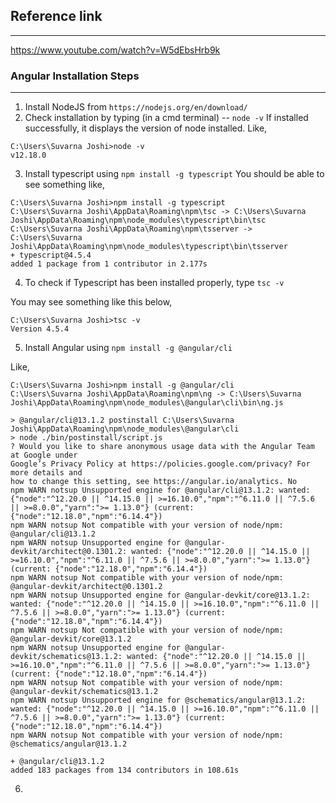 ## Reference link
-----------------

https://www.youtube.com/watch?v=W5dEbsHrb9k


### Angular Installation Steps
-------------------------------

1. Install NodeJS from `https://nodejs.org/en/download/`
2. Check installation by typing (in a cmd terminal) -- `node -v`
  If installed successfully, it displays the version of node installed.
  Like,
  ```
  C:\Users\Suvarna Joshi>node -v
  v12.18.0
  ```
3. Install typescript using `npm install -g typescript`
  You should be able to see something like,
  
  ```
  C:\Users\Suvarna Joshi>npm install -g typescript
  C:\Users\Suvarna Joshi\AppData\Roaming\npm\tsc -> C:\Users\Suvarna Joshi\AppData\Roaming\npm\node_modules\typescript\bin\tsc
  C:\Users\Suvarna Joshi\AppData\Roaming\npm\tsserver -> C:\Users\Suvarna Joshi\AppData\Roaming\npm\node_modules\typescript\bin\tsserver
  + typescript@4.5.4
  added 1 package from 1 contributor in 2.177s
  ```
  
4. To check if Typescript has been installed properly, type `tsc -v` 

  You may see something like this below,
  ```
  C:\Users\Suvarna Joshi>tsc -v
  Version 4.5.4
  ```
5. Install Angular using `npm install -g @angular/cli`

  Like,
  ```
  C:\Users\Suvarna Joshi>npm install -g @angular/cli
  C:\Users\Suvarna Joshi\AppData\Roaming\npm\ng -> C:\Users\Suvarna Joshi\AppData\Roaming\npm\node_modules\@angular\cli\bin\ng.js

  > @angular/cli@13.1.2 postinstall C:\Users\Suvarna Joshi\AppData\Roaming\npm\node_modules\@angular\cli
  > node ./bin/postinstall/script.js
  ? Would you like to share anonymous usage data with the Angular Team at Google under
  Google’s Privacy Policy at https://policies.google.com/privacy? For more details and
  how to change this setting, see https://angular.io/analytics. No
  npm WARN notsup Unsupported engine for @angular/cli@13.1.2: wanted: {"node":"^12.20.0 || ^14.15.0 || >=16.10.0","npm":"^6.11.0 || ^7.5.6 || >=8.0.0","yarn":">= 1.13.0"} (current: {"node":"12.18.0","npm":"6.14.4"})
  npm WARN notsup Not compatible with your version of node/npm: @angular/cli@13.1.2
  npm WARN notsup Unsupported engine for @angular-devkit/architect@0.1301.2: wanted: {"node":"^12.20.0 || ^14.15.0 || >=16.10.0","npm":"^6.11.0 || ^7.5.6 || >=8.0.0","yarn":">= 1.13.0"} (current: {"node":"12.18.0","npm":"6.14.4"})
  npm WARN notsup Not compatible with your version of node/npm: @angular-devkit/architect@0.1301.2
  npm WARN notsup Unsupported engine for @angular-devkit/core@13.1.2: wanted: {"node":"^12.20.0 || ^14.15.0 || >=16.10.0","npm":"^6.11.0 || ^7.5.6 || >=8.0.0","yarn":">= 1.13.0"} (current: {"node":"12.18.0","npm":"6.14.4"})
  npm WARN notsup Not compatible with your version of node/npm: @angular-devkit/core@13.1.2
  npm WARN notsup Unsupported engine for @angular-devkit/schematics@13.1.2: wanted: {"node":"^12.20.0 || ^14.15.0 || >=16.10.0","npm":"^6.11.0 || ^7.5.6 || >=8.0.0","yarn":">= 1.13.0"} (current: {"node":"12.18.0","npm":"6.14.4"})
  npm WARN notsup Not compatible with your version of node/npm: @angular-devkit/schematics@13.1.2
  npm WARN notsup Unsupported engine for @schematics/angular@13.1.2: wanted: {"node":"^12.20.0 || ^14.15.0 || >=16.10.0","npm":"^6.11.0 || ^7.5.6 || >=8.0.0","yarn":">= 1.13.0"} (current: {"node":"12.18.0","npm":"6.14.4"})
  npm WARN notsup Not compatible with your version of node/npm: @schematics/angular@13.1.2

  + @angular/cli@13.1.2
  added 183 packages from 134 contributors in 108.61s
  ```
  
6. 
